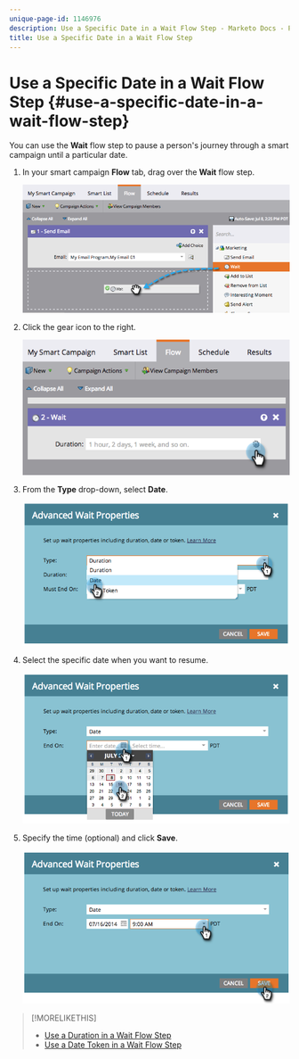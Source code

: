 ```yaml
---
unique-page-id: 1146976
description: Use a Specific Date in a Wait Flow Step - Marketo Docs - Product Documentation
title: Use a Specific Date in a Wait Flow Step
---
```


# Use a Specific Date in a Wait Flow Step {#use-a-specific-date-in-a-wait-flow-step}

You can use the **Wait** flow step to pause a person's journey through a smart campaign until a particular date.

1. In your smart campaign **Flow** tab, drag over the **Wait** flow step.

   ![](assets/image2014-9-22-11-3a50-3a55.png)

1. Click the gear icon to the right.

   ![](assets/image2014-9-22-11-3a50-3a59.png)

1. From the **Type** drop-down, select **Date**.

   ![](assets/image2014-9-22-11-3a51-3a27.png)

1. Select the specific date when you want to resume.

   ![](assets/image2014-9-22-11-3a51-3a20.png)

1. Specify the time (optional) and click **Save**.

   ![](assets/image2014-9-22-11-3a51-3a13.png)

>[!MORELIKETHIS]
>
>* [Use a Duration in a Wait Flow Step](/help/marketo/product-docs/core-marketo-concepts/smart-campaigns/flow-actions/wait/use-a-duration-in-a-wait-flow-step.md)
>* [Use a Date Token in a Wait Flow Step](/help/marketo/product-docs/core-marketo-concepts/smart-campaigns/flow-actions/wait/use-a-date-token-in-a-wait-flow-step.md)
